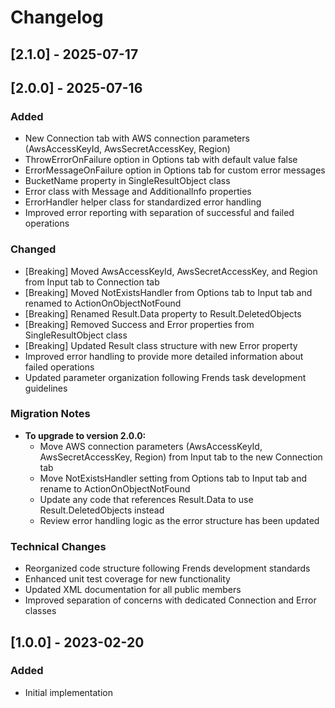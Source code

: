 ﻿# Changelog

## [2.1.0] - 2025-07-17

## [2.0.0] - 2025-07-16

### Added
- New Connection tab with AWS connection parameters (AwsAccessKeyId, AwsSecretAccessKey, Region)
- ThrowErrorOnFailure option in Options tab with default value false
- ErrorMessageOnFailure option in Options tab for custom error messages
- BucketName property in SingleResultObject class
- Error class with Message and AdditionalInfo properties
- ErrorHandler helper class for standardized error handling
- Improved error reporting with separation of successful and failed operations

### Changed
- [Breaking] Moved AwsAccessKeyId, AwsSecretAccessKey, and Region from Input tab to Connection tab
- [Breaking] Moved NotExistsHandler from Options tab to Input tab and renamed to ActionOnObjectNotFound
- [Breaking] Renamed Result.Data property to Result.DeletedObjects
- [Breaking] Removed Success and Error properties from SingleResultObject class
- [Breaking] Updated Result class structure with new Error property
- Improved error handling to provide more detailed information about failed operations
- Updated parameter organization following Frends task development guidelines

### Migration Notes
- **To upgrade to version 2.0.0:**
  - Move AWS connection parameters (AwsAccessKeyId, AwsSecretAccessKey, Region) from Input tab to the new Connection tab
  - Move NotExistsHandler setting from Options tab to Input tab and rename to ActionOnObjectNotFound
  - Update any code that references Result.Data to use Result.DeletedObjects instead
  - Review error handling logic as the error structure has been updated

### Technical Changes
- Reorganized code structure following Frends development standards
- Enhanced unit test coverage for new functionality
- Updated XML documentation for all public members
- Improved separation of concerns with dedicated Connection and Error classes


## [1.0.0] - 2023-02-20
### Added
- Initial implementation 